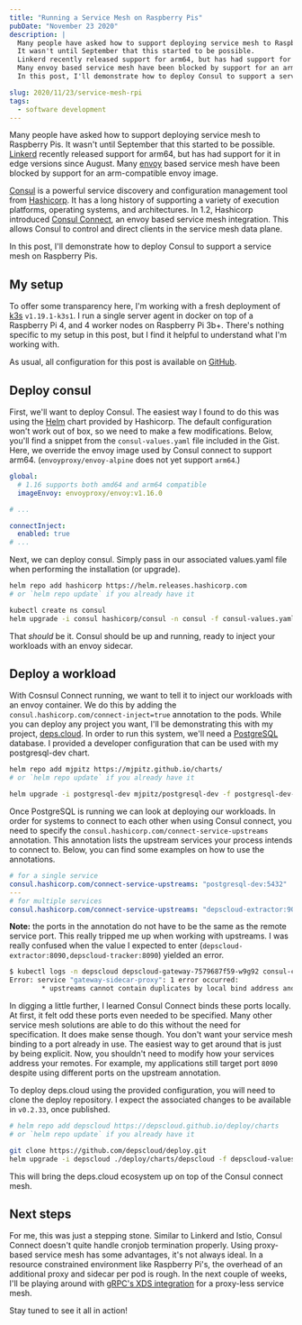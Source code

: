 ```yaml
---
title: "Running a Service Mesh on Raspberry Pis"
pubDate: "November 23 2020"
description: |
  Many people have asked how to support deploying service mesh to Raspberry Pis.
  It wasn't until September that this started to be possible.
  Linkerd recently released support for arm64, but has had support for it in edge versions since August.
  Many envoy based service mesh have been blocked by support for an arm-compatible envoy image.
  In this post, I'll demonstrate how to deploy Consul to support a service mesh on Raspberry Pis.

slug: 2020/11/23/service-mesh-rpi
tags:
  - software development
---
```


Many people have asked how to support deploying service mesh to Raspberry Pis. It wasn't until September that this
started to be possible. [Linkerd] recently released support for arm64, but has had support for it in edge versions since
August. Many [envoy] based service mesh have been blocked by support for an arm-compatible envoy image.

[Consul] is a powerful service discovery and configuration management tool from [Hashicorp]. It has a long history of
supporting a variety of execution platforms, operating systems, and architectures. In 1.2, Hashicorp introduced [Consul
Connect], an envoy based service mesh integration. This allows Consul to control and direct clients in the service mesh
data plane.

In this post, I'll demonstrate how to deploy Consul to support a service mesh on Raspberry Pis.

[Linkerd]: https://github.com/linkerd/linkerd2/releases/tag/stable-2.9.0
[envoy]: https://envoyproxy.io/
[Consul]: https://www.consul.io/
[Hashicorp]: https://www.hashicorp.com/
[Consul Connect]: https://www.consul.io/docs/connect

<!--more-->

## My setup

To offer some transparency here, I'm working with a fresh deployment of [k3s] `v1.19.1-k3s1`. I run a single server
agent in docker on top of a Raspberry Pi 4, and 4 worker nodes on Raspberry Pi 3b+. There's nothing specific to my setup
in this post, but I find it helpful to understand what I'm working with.

As usual, all configuration for this post is available on
[GitHub](https://gist.github.com/mjpitz/f88bac2edfaebd67f2a2148829e053bb).

[k3s]: https://k3s.io/

## Deploy consul

First, we'll want to deploy Consul. The easiest way I found to do this was using the [Helm] chart provided by Hashicorp.
The default configuration won't work out of box, so we need to make a few modifications. Below, you'll find a snippet
from the `consul-values.yaml` file included in the Gist. Here, we override the envoy image used by Consul connect to
support arm64. (`envoyproxy/envoy-alpine` does not yet support `arm64`.)

[Helm]: https://helm.sh

```yaml
global:
  # 1.16 supports both amd64 and arm64 compatible
  imageEnvoy: envoyproxy/envoy:v1.16.0

# ...

connectInject:
  enabled: true
# ...
```

Next, we can deploy consul. Simply pass in our associated values.yaml file when performing the installation (or
upgrade).

```bash
helm repo add hashicorp https://helm.releases.hashicorp.com
# or `helm repo update` if you already have it

kubectl create ns consul
helm upgrade -i consul hashicorp/consul -n consul -f consul-values.yaml
```

That _should_ be it. Consul should be up and running, ready to inject your workloads with an envoy sidecar.

## Deploy a workload

With Cosnsul Connect running, we want to tell it to inject our workloads with an envoy container. We do this by adding
the `consul.hashicorp.com/connect-inject=true` annotation to the pods. While you can deploy any project you want, I'll
be demonstrating this with my project, [deps.cloud]. In order to run this system, we'll need a [PostgreSQL] database. I
provided a developer configuration that can be used with my postgresql-dev chart.

[deps.cloud]: https://deps.cloud
[PostgreSQL]: https://www.postgresql.org/

```bash
helm repo add mjpitz https://mjpitz.github.io/charts/
# or `helm repo update` if you already have it

helm upgrade -i postgresql-dev mjpitz/postgresql-dev -f postgresql-dev-values.yaml
```

Once PostgreSQL is running we can look at deploying our workloads. In order for systems to connect to each other when
using Consul connect, you need to specify the `consul.hashicorp.com/connect-service-upstreams` annotation. This
annotation lists the upstream services your process intends to connect to. Below, you can find some examples on how to
use the annotations.

```yaml
# for a single service
consul.hashicorp.com/connect-service-upstreams: "postgresql-dev:5432"
---
# for multiple services
consul.hashicorp.com/connect-service-upstreams: "depscloud-extractor:9000,depscloud-tracker:9001"
```

**Note:** the ports in the annotation do not have to be the same as the remote service port. This really tripped me up
when working with upstreams. I was really confused when the value I expected to enter
(`depscloud-extractor:8090,depscloud-tracker:8090`) yielded an error.

```bash
$ kubectl logs -n depscloud depscloud-gateway-7579687f59-w9g92 consul-connect-inject-init
Error: service "gateway-sidecar-proxy": 1 error occurred:
        * upstreams cannot contain duplicates by local bind address and port; "127.0.0.1:8090" is specified twice
```

In digging a little further, I learned Consul Connect binds these ports locally. At first, it felt odd these ports even
needed to be specified. Many other service mesh solutions are able to do this without the need for specification. It
does make sense though. You don't want your service mesh binding to a port already in use. The easiest way to get around
that is just by being explicit. Now, you shouldn't need to modify how your services address your remotes. For example,
my applications still target port `8090` despite using different ports on the upstream annotation.

To deploy deps.cloud using the provided configuration, you will need to clone the deploy repository. I expect the
associated changes to be available in `v0.2.33`, once published.

```bash
# helm repo add depscloud https://depscloud.github.io/deploy/charts
# or `helm repo update` if you already have it

git clone https://github.com/depscloud/deploy.git
helm upgrade -i depscloud ./deploy/charts/depscloud -f depscloud-values.yaml
```

This will bring the deps.cloud ecosystem up on top of the Consul connect mesh.

## Next steps

For me, this was just a stepping stone. Similar to Linkerd and Istio, Consul Connect doesn't quite handle cronjob
termination properly. Using proxy-based service mesh has some advantages, it's not always ideal. In a resource
constrained environment like Raspberry Pi's, the overhead of an additional proxy and sidecar per pod is rough. In the
next couple of weeks, I'll be playing around with [gRPC's XDS integration] for a proxy-less service mesh.

Stay tuned to see it all in action!

[gRPC's XDS integration]: https://github.com/grpc/grpc-go/blob/master/examples/features/xds/
